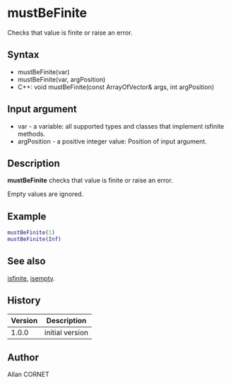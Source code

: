 # mustBeFinite

Checks that value is finite or raise an error.

## Syntax

- mustBeFinite(var)
- mustBeFinite(var, argPosition)
- C++: void mustBeFinite(const ArrayOfVector& args, int argPosition)

## Input argument

- var - a variable: all supported types and classes that implement isfinite methods.
- argPosition - a positive integer value: Position of input argument.

## Description

  <p><b>mustBeFinite</b> checks that value is finite or raise an error.</p>
  <p>Empty values are ignored.</p>

## Example

```matlab
mustBeFinite(1)
mustBeFinite(Inf)
```

## See also

[isfinite](../elementary_functions/isfinite.md), [isempty](../types/isempty.md).

## History

| Version | Description     |
| ------- | --------------- |
| 1.0.0   | initial version |

## Author

Allan CORNET
